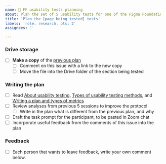 ```yaml
---
name: 🧪 FF usability tests planning
about: Plan the set of 5 usability tests for one of the Figma Foundation pages. --------
title: 'Plan the [page being tested] tests'
labels: 'role: research, pts: 2'
assignees: ''

---
```


### Drive storage 

- [ ] **Make a copy** of the [previous plan](https://docs.google.com/document/d/1NA_fgcxF1QOAqKTZs6ZOeO_I2ugd-KZ5FvQx_9tF-oE/edit#) 
  - [ ] Comment on this issue with a link to the new copy
  - [ ] Move the file into the Drive folder of the section being tested

### Writing the plan
- [ ] Read [About usability testing](https://www.usability.gov/how-to-and-tools/methods/usability-testing.html), [Types of usability testing methods](https://www.usability.gov/how-to-and-tools/methods/running-usability-tests.html), and [Writing a plan and types of metrics](https://www.usability.gov/how-to-and-tools/methods/planning-usability-testing.html)
- [ ] Review analyses from previous 5 sessions to improve the protocol
  - [ ] Write in the plan what is different from the previous plan, and why
- [ ] Draft the task prompt for the participant, to be pasted in Zoom chat
- [ ] Incorporate useful feedback from the comments of this issue into the plan

### Feedback
- [ ] Each person that wants to leave feedback, write your own comment below.
